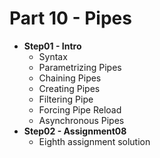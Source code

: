 # Part 10 - Pipes


- **Step01 - Intro**
  - Syntax
  - Parametrizing Pipes
  - Chaining Pipes
  - Creating Pipes
  - Filtering Pipe
  - Forcing Pipe Reload
  - Asynchronous Pipes
- **Step02 - Assignment08**
  - Eighth assignment solution



